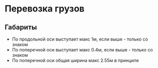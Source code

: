 # Перевозка грузов

## Габариты
* По продольной оси выступает макс 1м, если выше - только со знаком
* По поперечной оси выступает макс 0.4м, если выше - только со знаком
* По поперечной оси общая ширина макс 2.55м в принципе
